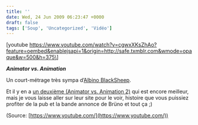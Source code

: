 ```yaml
---
title: ''
date: Wed, 24 Jun 2009 06:23:47 +0000
draft: false
tags: ['Soup', 'Uncategorized', 'Vidéo']
---
```


\[youtube https://www.youtube.com/watch?v=cgwxXKsZhAo?feature=oembed&enablejsapi=1&origin=http://safe.txmblr.com&wmode=opaque&w=500&h=375\]

**_Animator vs. Animation_**

Un court-métrage très sympa d’[Albino BlackSheep](http://www.albinoblacksheep.com/).

Et il y en a [un deuxième (Animator vs. Animation 2)](http://www.albinoblacksheep.com/flash/animator2) qui est encore meilleur, mais je vous laisse aller sur leur site pour le voir, histoire que vous puissiez profiter de la pub et la bande annonce de Brüno et tout ça ;)

(Source: [https://www.youtube.com/](https://www.youtube.com/))